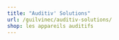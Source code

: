 ```yaml
---
title: "Auditiv' Solutions"
url: /guilvinec/auditiv-solutions/
shop: les appareils auditifs
---
```

